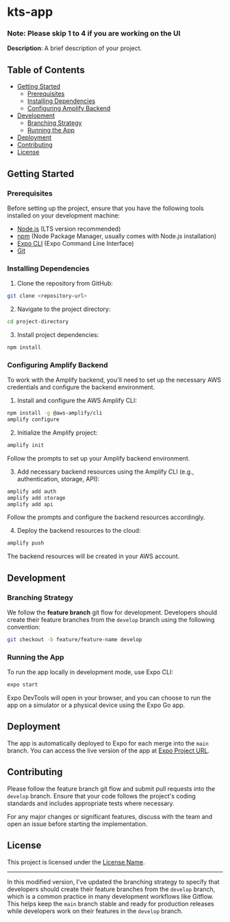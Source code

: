 # kts-app

### Note: Please skip 1 to 4 if you are working on the UI

**Description**: A brief description of your project.

## Table of Contents

- [Getting Started](#getting-started)
  - [Prerequisites](#prerequisites)
  - [Installing Dependencies](#installing-dependencies)
  - [Configuring Amplify Backend](#configuring-amplify-backend)
- [Development](#development)
  - [Branching Strategy](#branching-strategy)
  - [Running the App](#running-the-app)
- [Deployment](#deployment)
- [Contributing](#contributing)
- [License](#license)

## Getting Started

### Prerequisites

Before setting up the project, ensure that you have the following tools installed on your development machine:

- [Node.js](https://nodejs.org) (LTS version recommended)
- [npm](https://www.npmjs.com/) (Node Package Manager, usually comes with Node.js installation)
- [Expo CLI](https://docs.expo.dev/get-started/installation/) (Expo Command Line Interface)
- [Git](https://git-scm.com/)

### Installing Dependencies

1. Clone the repository from GitHub:

```bash
git clone <repository-url>
```

2. Navigate to the project directory:

```bash
cd project-directory
```

3. Install project dependencies:

```bash
npm install
```

### Configuring Amplify Backend

To work with the Amplify backend, you'll need to set up the necessary AWS credentials and configure the backend environment.

1. Install and configure the AWS Amplify CLI:

```bash
npm install -g @aws-amplify/cli
amplify configure
```

2. Initialize the Amplify project:

```bash
amplify init
```

Follow the prompts to set up your Amplify backend environment.

3. Add necessary backend resources using the Amplify CLI (e.g., authentication, storage, API):

```bash
amplify add auth
amplify add storage
amplify add api
```

Follow the prompts and configure the backend resources accordingly.

4. Deploy the backend resources to the cloud:

```bash
amplify push
```

The backend resources will be created in your AWS account.

## Development

### Branching Strategy

We follow the **feature branch** git flow for development. Developers should create their feature branches from the `develop` branch using the following convention:

```bash
git checkout -b feature/feature-name develop
```

### Running the App

To run the app locally in development mode, use Expo CLI:

```bash
expo start
```

Expo DevTools will open in your browser, and you can choose to run the app on a simulator or a physical device using the Expo Go app.

## Deployment

The app is automatically deployed to Expo for each merge into the `main` branch. You can access the live version of the app at [Expo Project URL](https://expo.dev/@username/project-name).

## Contributing

Please follow the feature branch git flow and submit pull requests into the `develop` branch. Ensure that your code follows the project's coding standards and includes appropriate tests where necessary.

For any major changes or significant features, discuss with the team and open an issue before starting the implementation.

## License

This project is licensed under the [License Name](LICENSE).

--- 

In this modified version, I've updated the branching strategy to specify that developers should create their feature branches from the `develop` branch, which is a common practice in many development workflows like Gitflow. This helps keep the `main` branch stable and ready for production releases while developers work on their features in the `develop` branch.